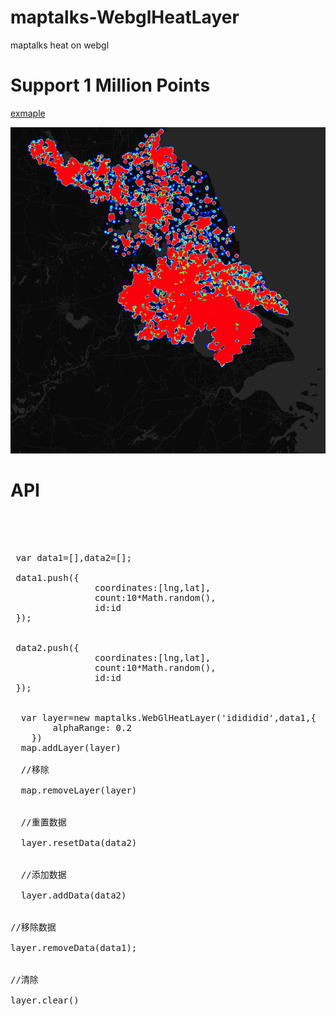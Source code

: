 # maptalks-WebglHeatLayer
maptalks heat  on webgl


 # Support 1 Million Points

 [exmaple](https://deyihu.github.io/src/maptalks-WebglHeatLayer/examples/)

![](examples/image/2018-01-24_124849.png)


# API



 <pre>




 var data1=[],data2=[];

 data1.push({ 
                coordinates:[lng,lat],
                count:10*Math.random(),
                id:id
 });

 
 data2.push({ 
                coordinates:[lng,lat],
                count:10*Math.random(),
                id:id
 });


  var layer=new maptalks.WebGlHeatLayer('idididid',data1,{
        alphaRange: 0.2
    })
  map.addLayer(layer)

  //移除

  map.removeLayer(layer)


  //重置数据

  layer.resetData(data2)


  //添加数据

  layer.addData(data2)


//移除数据

layer.removeData(data1);


//清除

layer.clear()

 </pre>


 
